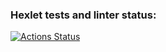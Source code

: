 ### Hexlet tests and linter status:
[![Actions Status](https://github.com/doszhanAnuar/python-project-lvl1/workflows/hexlet-check/badge.svg)](https://github.com/doszhanAnuar/python-project-lvl1/actions)